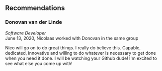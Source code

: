 ## **Recommendations**

### Donovan van der Linde
*Software Developer*  
June 13, 2020, Nicolaas worked with Donovan in the same group
 
Nico will go on to do great things. I really do believe this. Capable, dedicated, innovative and willing to do whatever is necessary to get done when you need it done. I will be watching your Github dude! I'm excited to see what else you come up with!
